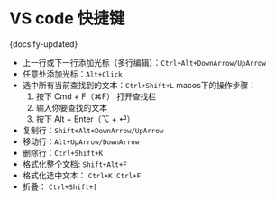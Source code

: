 
# VS code 快捷键
{docsify-updated}

+ 上一行或下一行添加光标（多行编辑）：`Ctrl+Alt+DownArrow/UpArrow`
+ 任意处添加光标：`Alt+Click`
+ 选中所有当前查找到的文本：`Ctrl+Shift+L`
    macos下的操作步骤：
    1. 按下 Cmd + F（⌘F） 打开查找栏
    2. 输入你要查找的文本
    3. 按下 Alt + Enter（⌥ + ⏎）
+ 复制行：`Shift+Alt+DownArrow/UpArrow`
+ 移动行：`Alt+UpArrow/DownArrow`
+ 删除行：`Ctrl+Shift+K`
+ 格式化整个文档: `Shift+Alt+F`
+ 格式化选中文本： `Ctrl+K Ctrl+F`
+ 折叠： `Ctrl+Shift+[`